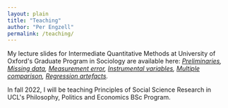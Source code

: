 ```yaml
---
layout: plain
title: "Teaching"
author: "Per Engzell"
permalink: /teaching/
---
```


My lecture slides for Intermediate Quantitative Methods at University of Oxford's Graduate Program in Sociology are available here: *[Preliminaries](https://github.com/pengzell/pengzell.github.io/blob/master/_content/IQM_Prelims.pdf), [Missing data](https://github.com/pengzell/pengzell.github.io/blob/master/_content/IQM_Missing.pdf), [Measurement error](https://github.com/pengzell/pengzell.github.io/blob/master/_content/IQM_Errors.pdf), [Instrumental variables](https://github.com/pengzell/pengzell.github.io/blob/master/_content/IQM_IV.pdf), [Multiple comparison](https://github.com/pengzell/pengzell.github.io/blob/master/_content/IQM_Comparison.pdf), [Regression artefacts](https://github.com/pengzell/pengzell.github.io/blob/master/_content/IQM_Artefacts.pdf).*

In fall 2022, I will be teaching Principles of Social Science Research in UCL's Philosophy, Politics and Economics BSc Program. 
